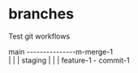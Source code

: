 # branches
Test git workflows


main ---------------m-merge-1                
   | |               |
   staging           |
     |               |
     feature-1 - commit-1
